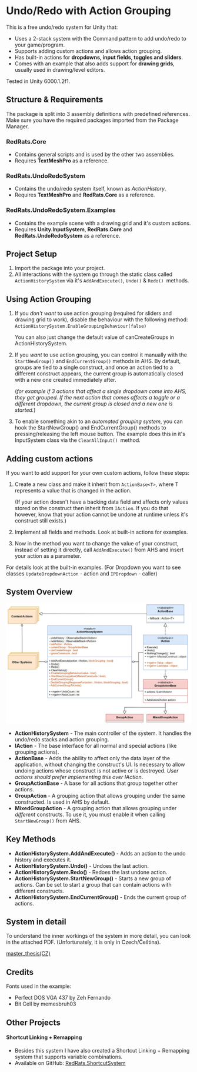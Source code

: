 
# Undo/Redo with Action Grouping
This is a free undo/redo system for Unity that:

- Uses a 2-stack system with the Command pattern to add undo/redo to your game/program.
- Supports adding custom actions and allows action grouping.
- Has built-in actions for **dropdowns, input fields, toggles and sliders**.
- Comes with an example that also adds support for **drawing grids**, usually used in drawing/level editors.

Tested in Unity 6000.1.2f1.


## Structure & Requirements
The package is split into 3 assembly definitions with predefined references. Make sure you have the required packages imported from the Package Manager.

### **RedRats.Core**
- Contains general scripts and is used by the other two assemblies.
- Requires **TextMeshPro** as a reference.

### **RedRats.UndoRedoSystem**
  - Contains the undo/redo system itself, known as _ActionHistory_.
  - Requires **TextMeshPro** and **RedRats.Core** as a reference.

### **RedRats.UndoRedoSystem.Examples**
- Contains the example scene with a drawing grid and it's custom actions.
- Requires **Unity.InputSystem**, **RedRats.Core** and **RedRats.UndoRedoSystem** as a reference.


## Project Setup

1. Import the package into your project.
2. All interactions with the system go through the static class called `ActionHistorySystem` via it's `AddAndExecute()`, `Undo()` & `Redo() `methods.


## Using Action Grouping
1. If you _don't want_ to use action grouping (required for sliders and drawing grid to work), disable the behaviour with the following method: `ActionHistorySystem.EnableGroupingBehaviour(false)`

    You can also just change the default value of canCreateGroups in ActionHistorySystem.
2. If you _want_ to use action grouping, you can control it manually with the `StartNewGroup()` and `EndCurrentGroup()` methods in AHS. By default, groups are tied to a single construct, and once an action tied to a different construct appears, the current group is automatically closed with a new one created immediately after.

   (_for example if 3 actions that affect a single dropdown come into AHS, they get grouped. If the next action that comes affects a toggle or a different dropdown, the current group is closed and a new one is started._)
3. To enable something akin to an _automated grouping system_, you can hook the StartNewGroup() and EndCurrentGroup() methods to pressing/releasing the left mouse button. The example does this in it's InputSystem class via the `ClearAllInput() `method.


## Adding custom actions
If you want to add support for your own custom actions, follow these steps:
1. Create a new class and make it inherit from `ActionBase<T>`, where T represents a value that is changed in the action.

   (If your action doesn't have a backing data field and affects only values stored on the construct then inherit from `IAction`. If you do that however, know that your action cannot be undone at runtime unless it's construct still exists.)

2. Implement all fields and methods. Look at built-in actions for examples.

3. Now in the method you want to change the value of your construct, instead of setting it directly, call `AddAndExecute()` from AHS and insert your action as a parameter.

For details look at the built-in examples. (For Dropdown you want to see classes `UpdateDropdownAction` - action and `IPDropdown` - caller) 


## System Overview
![Undo/Redo class diagram](Images/UndoRedo_class_diagram.jpg)
- **ActionHistorySystem** - The main controller of the system. It handles the undo/redo stacks and action grouping.
- **IAction** - The base interface for all normal and special actions (like grouping actions).
- **ActionBase** - Adds the ability to affect only the data layer of the application, without changing the construct's UI. Is necessary to allow undoing actions whose construct is not active or is destroyed. _User actions should prefer implementing this over IAction_.
- **GroupActionBase** - A base for all actions that group together other actions.
- **GroupAction** - A grouping action that allows grouping under the same constructed. Is used in AHS by default.
- **MixedGroupAction** - A grouping action that allows grouping under _different_ constructs. To use it, you must enable it when calling `StartNewGroup()` from AHS.


## Key Methods
- **ActionHistorySystem.AddAndExecute()** - Adds an action to the undo history and executes it.
- **ActionHistorySystem.Undo()** - Undoes the last action.
- **ActionHistorySystem.Redo()** - Redoes the last undone action.
- **ActionHistorySystem.StartNewGroup()** - Starts a new group of actions. Can be set to start a group that can contain actions with different constructs.
- **ActionHistorySystem.EndCurrentGroup()** - Ends the current group of actions.

## System in detail
To understand the inner workings of the system in more detail, you can look in the attached PDF. (Unfortunately, it is only in Czech/Čeština).

[master_thesis(CZ)](Documentation_and_implementation_of_functions_that_improve_the_usability_of_the_software_Jan_Kunetka.pdf)

## Credits
Fonts used in the example:

- Perfect DOS VGA 437 by Zeh Fernando
- Bit Cell by memesbruh03

## Other Projects
#### Shortcut Linking + Remapping
- Besides this system I have also created a Shortcut Linking + Remapping system that supports variable combinations.
- Available on GitHub: [RedRats.ShortcutSystem](https://github.com/WaluigiNumber8/unity-shortcuts-and-remapping-system)